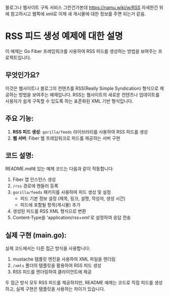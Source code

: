 블로그나 웹사이트 구독 서비스 그런건가본데
https://namu.wiki/w/RSS
자세한건 위에 참고하시고
웹쪽에 xml로 이제 새 게시물에 대한 정보를 주면 되는거 같음.

# RSS 피드 생성 예제에 대한 설명

이 예제는 Go Fiber 프레임워크를 사용하여 RSS 피드를 생성하는 방법을 보여주는 프로젝트입니다.

## 무엇인가요?

이것은 웹사이트나 블로그의 컨텐츠를 RSS(Really Simple Syndication) 형식으로 제공하는 방법을 보여주는 예제입니다. RSS는 웹사이트의 새로운 컨텐츠나 업데이트를 사용자가 쉽게 구독할 수 있도록 하는 표준화된 XML 기반 형식입니다.

## 주요 기능:

1. **RSS 피드 생성**: `gorilla/feeds` 라이브러리를 사용하여 RSS 피드를 생성
2. **웹 서버**: Fiber 웹 프레임워크로 피드를 제공하는 서버 구현

## 코드 설명:

README.md에 있는 예제 코드는 다음과 같이 작동합니다:

1. Fiber 앱 인스턴스 생성
2. `/rss` 경로에 핸들러 등록
3. `gorilla/feeds` 패키지를 사용하여 피드 생성 및 설정
   - 피드 기본 정보 설정 (제목, 링크, 설명, 작성자, 생성 시간)
   - 피드에 포함될 항목(게시물) 추가
4. 생성된 피드를 RSS XML 형식으로 변환
5. Content-Type을 'application/rss+xml'로 설정하여 응답 전송

## 실제 구현 (main.go):

실제 코드에서는 다른 접근 방식을 사용합니다:

1. mustache 템플릿 엔진을 사용하여 XML 파일을 렌더링
2. `/xmls` 폴더의 템플릿을 활용하여 RSS 피드 생성
3. RSS 피드를 렌더링하여 클라이언트에 제공

두 접근 방식 모두 RSS 피드를 제공하지만, README 예제는 코드로 직접 피드를 생성하고, 실제 구현은 템플릿을 사용하는 차이가 있습니다.

